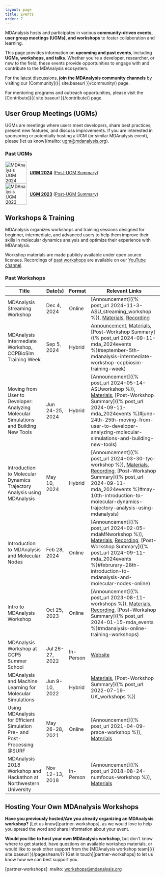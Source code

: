 ```yaml
---
layout: page
title: Events
order: 7
---
```


MDAnalysis hosts and participates in various **community-driven events, user group meetings (UGMs), and workshops** to foster collaboration and learning.

This page provides information on **upcoming and past events**, including **UGMs, workshops, and talks**. Whether you're a developer, researcher, or new to the field, these events provide opportunities to engage with and contribute to the MDAnalysis ecosystem.

For the latest discussions, **join the MDAnalysis community channels** by visiting our [Community]({{ site.baseurl }}/community/) page.

For mentoring programs and outreach opportunities, please visit the [Contribute]({{ site.baseurl }}/contribute/) page.

<!--  Uncomment the following section when new events are announced 

## Upcoming Events

- [Upcoming Event Name](#)
-->

## User Group Meetings (UGMs)

UGMs are meetings where users meet developers, share best practices, present new features, and discuss improvements. If you are interested in sponsoring or potentially hosting a UGM (or similar MDAnalysis event), please [let us know](mailto: ugm@mdanalysis.org).

### Past UGMs

<div style="display: flex; align-items: center; gap: 10px;">
  <img src="{{ site.baseurl }}/public/images/mdanalysis-ugm2024.png" title="MDAnalysis UGM 2024 Logo" 
       alt="MDAnalysis UGM 2024 Logo" style="height: 5em;" />
  <p>
    <strong><a href="{{ site.baseurl }}/pages/ugm2024/">UGM 2024</a></strong>
    (<a href="{% post_url 2024-09-11-mda_2024events %}#mdanalysis-ugm-user-group-meeting">Post-UGM Summary</a>)
  </p>
</div>

<div style="display: flex; align-items: center; gap: 10px;">
  <img src="{{ site.baseurl }}/public/images/ugm.jpeg" title="MDAnalysis UGM 2023 Logo" 
       alt="MDAnalysis UGM 2023 Logo" style="height: 5em;" />
  <p>
    <strong><a href="{{ site.baseurl }}/pages/ugm2023/">UGM 2023</a></strong>
    (<a href="{% post_url 2024-01-15-mda_events %}#mdanalysis-ugm-user-group-meeting">Post-UGM Summary</a>)
  </p>
</div>


## Workshops & Training

MDAnalysis organizes workshops and training sessions designed for beginner, intermediate, and advanced users to help them improve their skills in molecular dynamics analysis and optimize their experience with MDAnalysis.

<!-- TODO: Add a link to workshop materials when available -->

Workshop materials are made publicly available under open source licenses. Recordings of [past workshops](#past-workshops) are available on our [YouTube channel][].

### Past Workshops

| **Title** | **Date(s)** | **Format** | **Relevant Links** |
| ----- | ------- | ------ | -------------- |
| MDAnalysis Streaming Workshop | Dec 4, 2024 | Online | [Announcement]({% post_url 2024-11-3-ASU_streaming_workshop %}), [Materials](https://github.com/MDAnalysis/imd-workshop-2024), [Recording](https://www.youtube.com/watch?v=fjBTvnEADGs) |
| MDAnalysis Intermediate Workshop, CCPBioSim Training Week | Sep 5, 2024 | Hybrid | [Announcement](https://www.ccpbiosim.ac.uk/training2024), [Materials](https://github.com/MDAnalysis/MDAnalysisWorkshop-Intermediate1Day), [Post-Workshop Summary]({% post_url 2024-09-11-mda_2024events %}#september-5th-mdanalysis-intermediate-workshop-ccpbiosim-training-week) |
| Moving from User to Developer: Analyzing Molecular Simulations and Building New Tools | Jun 24-25, 2024 | Hybrid | [Announcement]({% post_url 2024-05-14-ASUworkshop %}), [Materials](https://github.com/MDAnalysis/MDAnalysisMolSSIWorkshop-Intermediate2Day/tree/jun24-ws), [Post-Workshop Summary]({% post_url 2024-09-11-mda_2024events %}#june-24th-25th-moving-from-user-to-developer-analyzing-molecular-simulations-and-building-new-tools) |
| Introduction to Molecular Dynamics Trajectory Analysis using MDAnalysis | May 10, 2024 | Hybrid | [Announcement]({% post_url 2024-03-30-tyc-workshop %}), [Materials](https://github.com/MDAnalysis/MDAnalysisWorkshop-Intro1Day/tree/may24-ws), [Recording](https://youtu.be/p3OUUnHXQjU), [Post-Workshop Summary]({% post_url 2024-09-11-mda_2024events %}#may-10th-introduction-to-molecular-dynamics-trajectory-analysis-using-mdanalysis) |
| Introduction to MDAnalysis and Molecular Nodes | Feb 28, 2024 | Online | [Announcement]({% post_url 2024-02-05-mdaMNworkshop %}), [Materials](https://github.com/MDAnalysis/MDAnalysisWorkshop-Intro0.5Day/tree/feb24-ws), [Recording](https://youtu.be/3zKBjnRnAMg), [Post-Workshop Summary]({% post_url 2024-09-11-mda_2024events %}#februrary-28th-introduction-to-mdanalysis-and-molecular-nodes-online) |
| Intro to MDAnalysis Workshop | Oct 25, 2023 | Online | [Announcement]({% post_url 2023-08-11-workshops %}), [Materials](https://github.com/MDAnalysis/MDAnalysisWorkshop-Intro0.5Day/tree/oct23-ws), [Recording](https://youtu.be/njzoNzOwR78), [Post-Workshop Summary]({% post_url 2024-01-15-mda_events %}#mdanalysis-online-training-workshops) |
| MDAnalysis Workshop at CCP5 Summer School | Jul 26-27, 2022 | In-Person| [Website](https://summer2022.ccp5.ac.uk/) |
| MDAnalysis and Machine Learning for Molecular Simulations | Jun 9-10, 2022 | Hybrid | [Materials](https://github.com/MDAnalysis/WorkshopMDMLEdinburgh2022), [Post-Workshop Summary]({% post_url 2022-07-19-UK_workshops %}) |
| Using MDAnalysis for Efficient Simulation Pre- and Post-Processing @SURF | May 26-28, 2021 | Online | [Announcement]({% post_url 2021-04-09-prace-workshop %}), [Materials](https://github.com/MDAnalysis/WorkshopPrace2021) |
| MDAnalysis 2018 Workshop and Hackathon at Northwestern University | Nov 12-13, 2018 | In-Person | [Announcement]({% post_url 2018-08-24-numfocus-workshop %}), [Materials](https://github.com/MDAnalysis/WorkshopHackathon2018) | 

## Hosting Your Own MDAnalysis Workshops
**Have you previously hosted/Are you already organizing an MDAnalysis workshop?** [Let us know][partner-workshops], as we would love to help you spread the word and share information about your event.

**Would you like to host your own MDAnalysis workshop**, but don't know where to get started, have questions on available workshop materials, or would like to seek other support from the [MDAnalysis workshop team]({{ site.baseurl }}/pages/team/)? [Get in touch][partner-workshops] to let us know how we can best support you.


[YouTube channel]: https://www.youtube.com/@mdanalysis3040
[partner-workshops]: mailto: workshops@mdanalysis.org


